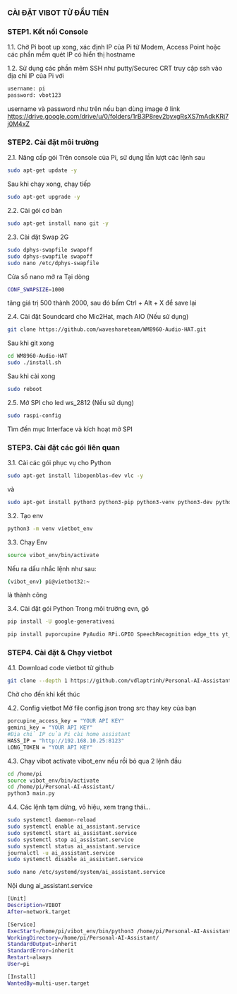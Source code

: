 ### CÀI ĐẶT VIBOT TỪ ĐẦU TIÊN

### STEP1. Kết nối Console

1.1. Chờ Pi boot up xong, xác định IP của Pi từ Modem, Access Point hoặc các phần mềm quét IP có hiển thị hostname

1.2. Sử dụng các phần mêm SSH như putty/Securec CRT truy cập ssh vào địa chỉ IP của Pi với 

```sh
username: pi
password: vbot123
```
username và password như trên nếu bạn dùng image ở link https://drive.google.com/drive/u/0/folders/1rB3P8rev2byxgRsXS7mAdkKRj7j0M4xZ
### STEP2. Cài đặt môi trường

2.1. Nâng cấp gói
Trên console của Pi, sử dụng lần lượt các lệnh sau

```sh
sudo apt-get update -y
```
Sau khi chạy xong, chạy tiếp
```sh
sudo apt-get upgrade -y
```
2.2. Cài gói cơ bản
```sh
sudo apt-get install nano git -y
```
2.3. Cài đặt Swap 2G

```sh
sudo dphys-swapfile swapoff
sudo dphys-swapfile swapoff
sudo nano /etc/dphys-swapfile
```
Cửa sổ nano mở ra
Tại dòng 
```sh
CONF_SWAPSIZE=1000
```
tăng giá trị 500 thành 2000, sau đó bấm Ctrl + Alt + X để save lại

2.4. Cài đặt Soundcard cho Mic2Hat, mạch AIO (Nếu sử dụng)
```sh
git clone https://github.com/waveshareteam/WM8960-Audio-HAT.git
```
Sau khi git xong
```sh
cd WM8960-Audio-HAT
sudo ./install.sh 
```
Sau khi cài xong
```sh
sudo reboot
```
2.5. Mở SPI cho led ws_2812 (Nếu sử dụng)
```sh
sudo raspi-config
```
Tìm đến mục Interface và kích hoạt mở SPI

### STEP3. Cài đặt các gói liên quan
3.1. Cài các gói phục vụ cho Python

```sh
sudo apt-get install libopenblas-dev vlc -y
```
và
```sh
sudo apt-get install python3 python3-pip python3-venv python3-dev python3-rpi.gpio python3-pyaudio
```

3.2. Tạo env
```sh
python3 -m venv vietbot_env
```
3.3. Chạy Env
```sh
source vibot_env/bin/activate
```
Nếu ra dấu nhắc lệnh như sau:
```sh
(vibot_env) pi@vietbot32:~ 
```
là thành công

3.4. Cài đặt gói Python
Trong môi trường evn, gõ
```sh
pip install -U google-generativeai
```
```sh
pip install pvporcupine PyAudio RPi.GPIO SpeechRecognition edge_tts yt_dlp spidev beautifulsoup4 requests
```
### STEP4. Cài đặt & Chạy vietbot

4.1. Download code vietbot từ github
```sh
git clone --depth 1 https://github.com/vdlaptrinh/Personal-AI-Assistant.git
```
Chờ cho đến khi kết thúc

4.2. Config vietbot
Mở file config.json trong src thay key của bạn
```sh
porcupine_access_key = "YOUR API KEY"
gemini_key = "YOUR API KEY"
#Địa chỉ IP của Pi cài home assistant
HASS_IP = "http://192.168.10.25:8123"
LONG_TOKEN = "YOUR API KEY"
```

4.3. Chạy vibot
activate vibot_env nếu rồi bỏ qua 2 lệnh đầu
```sh
cd /home/pi
source vibot_env/bin/activate
cd /home/pi/Personal-AI-Assistant/
python3 main.py
```

4.4. Các lệnh tạm dừng, vô hiệu, xem trạng thái...
```sh
sudo systemctl daemon-reload
sudo systemctl enable ai_assistant.service
sudo systemctl start ai_assistant.service
sudo systemctl stop ai_assistant.service
sudo systemctl status ai_assistant.service
journalctl -u ai_assistant.service
sudo systemctl disable ai_assistant.service
```
```sh
sudo nano /etc/systemd/system/ai_assistant.service
```
Nội dung ai_assistant.service
```sh
[Unit]
Description=VIBOT
After=network.target

[Service]
ExecStart=/home/pi/vibot_env/bin/python3 /home/pi/Personal-AI-Assistant/main.py
WorkingDirectory=/home/pi/Personal-AI-Assistant/
StandardOutput=inherit
StandardError=inherit
Restart=always
User=pi

[Install]
WantedBy=multi-user.target
```